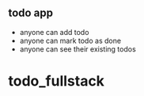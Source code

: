 ## todo app
- anyone can add todo
- anyone can mark todo as done
- anyone can see their existing todos

# todo_fullstack
